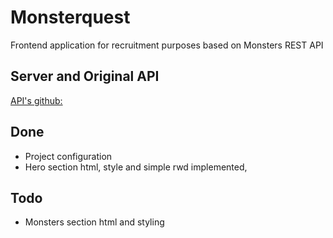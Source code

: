 # Monsterquest

Frontend application for recruitment purposes based on Monsters REST API

## Server and Original API

[API's github:](https://github.com/codequest-eu/monsters-api)

## Done

- Project configuration
- Hero section html, style and simple rwd implemented,

## Todo

- Monsters section html and styling
